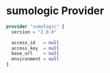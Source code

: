 # sumologic Provider

[embedmd]:# (sumologic.tf)
```tf
provider "sumologic" {
  version = "2.0.0"

  access_id   = null
  access_key  = null
  base_url    = null
  environment = null
}
```
